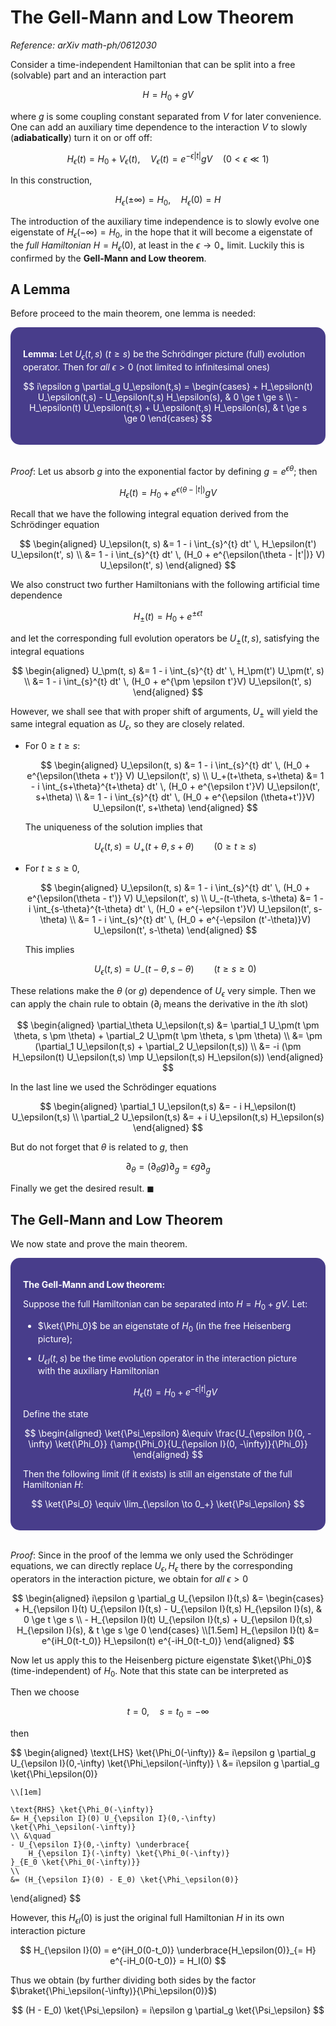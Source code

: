 <style>
    .katex {
        font-size: 1.1em;
    }
    .remark {
        border-radius: 15px;
        padding: 20px;
        background-color: SeaGreen;
        color: White;
    }
    .result {
        border-radius: 15px;
        padding: 20px;
        background-color: DarkSlateBlue;
        color: White;
    }
</style>

# The Gell-Mann and Low Theorem

*Reference: arXiv math-ph/0612030*

Consider a time-independent Hamiltonian that can be split into a free (solvable) part and an interaction part

$$
H = H_0 + gV
$$

where $g$ is some coupling constant separated from $V$ for later convenience. One can add an auxiliary time dependence to the interaction $V$ to slowly (**adiabatically**) turn it on or off off:

$$
H_\epsilon(t) = H_0 + V_\epsilon(t), \quad 
V_\epsilon(t) = e^{-\epsilon|t|} g V
\quad (0 < \epsilon \ll 1)
$$

In this construction, 

$$
H_\epsilon(\pm \infty) = H_0, \quad
H_\epsilon(0) = H
$$

The introduction of the auxiliary time independence is to slowly evolve one eigenstate of $H_\epsilon(-\infty) = H_0$, in the hope that it will become a eigenstate of the *full Hamiltonian* $H = H_\epsilon(0)$, at least in the $\epsilon \to 0_+$ limit. Luckily this is confirmed by the **Gell-Mann and Low theorem**.

## A Lemma

Before proceed to the main theorem, one lemma is needed:

<div class="result">

**Lemma:** Let $U_\epsilon(t,s) \ (t \ge s)$ be the Schrödinger picture (full) evolution operator. Then for *all* $\epsilon > 0$ (not limited to infinitesimal ones)

$$
i\epsilon g \partial_g U_\epsilon(t,s)
= \begin{cases}
    + H_\epsilon(t) U_\epsilon(t,s) - U_\epsilon(t,s) H_\epsilon(s),
    & 0 \ge t \ge s \\
    - H_\epsilon(t) U_\epsilon(t,s) + U_\epsilon(t,s) H_\epsilon(s),
    & t \ge s \ge 0
\end{cases}
$$

</div><br>

*Proof*: Let us absorb $g$ into the exponential factor by defining $g = e^{\epsilon \theta}$; then

$$
H_\epsilon(t) = H_0 + e^{\epsilon(\theta - |t|)} gV
$$

Recall that we have the following integral equation derived from the Schrödinger equation

$$
\begin{aligned}
    U_\epsilon(t, s) &= 1 - i \int_{s}^{t} dt' \, 
    H_\epsilon(t') U_\epsilon(t', s)
    \\
    &= 1 - i \int_{s}^{t} dt' \, 
    (H_0 + e^{\epsilon(\theta - |t'|)} V) U_\epsilon(t', s)
\end{aligned}
$$

We also construct two further Hamiltonians with the following artificial time dependence

$$
H_\pm(t) = H_0 + e^{\pm \epsilon t}
$$

and let the corresponding full evolution operators be $U_\pm(t,s)$, satisfying the integral equations

$$
\begin{aligned}
    U_\pm(t, s) &= 1 - i \int_{s}^{t} dt' \, 
    H_\pm(t') U_\pm(t', s)
    \\
    &= 1 - i \int_{s}^{t} dt' \, 
    (H_0 + e^{\pm \epsilon t'}V) U_\epsilon(t', s)
\end{aligned}
$$

However, we shall see that with proper shift of arguments, $U_\pm$ will yield the same integral equation as $U_\epsilon$, so they are closely related. 

- For $0 \ge t \ge s$:
    
    $$
    \begin{aligned}
        U_\epsilon(t, s) &= 1 - i \int_{s}^{t} dt' \, 
        (H_0 + e^{\epsilon(\theta + t')} V) U_\epsilon(t', s)
        \\
        U_+(t+\theta, s+\theta) 
        &= 1 - i \int_{s+\theta}^{t+\theta} dt' \, 
        (H_0 + e^{\epsilon t'}V) U_\epsilon(t', s+\theta)
        \\
        &= 1 - i \int_{s}^{t} dt' \, 
        (H_0 + e^{\epsilon (\theta+t')}V) U_\epsilon(t', s+\theta)
    \end{aligned}
    $$

    The uniqueness of the solution implies that

    $$
    U_\epsilon(t, s) = U_+(t+\theta, s+\theta) 
    \qquad (0 \ge t \ge s)
    $$

- For $t \ge s \ge 0$,

    $$
    \begin{aligned}
        U_\epsilon(t, s) &= 1 - i \int_{s}^{t} dt' \, 
        (H_0 + e^{\epsilon(\theta - t')} V) U_\epsilon(t', s)
        \\
        U_-(t-\theta, s-\theta) 
        &= 1 - i \int_{s-\theta}^{t-\theta} dt' \, 
        (H_0 + e^{-\epsilon t'}V) U_\epsilon(t', s-\theta)
        \\
        &= 1 - i \int_{s}^{t} dt' \, 
        (H_0 + e^{-\epsilon (t'-\theta)}V) U_\epsilon(t', s-\theta)
    \end{aligned}
    $$

    This implies

    $$
    U_\epsilon(t, s) = U_-(t-\theta, s-\theta) 
    \qquad (t \ge s \ge 0)
    $$

These relations make the $\theta$ (or $g$) dependence of $U_\epsilon$ very simple. Then we can apply the chain rule to obtain ($\partial_i$ means the derivative in the $i$th slot)

$$
\begin{aligned}
    \partial_\theta U_\epsilon(t,s)
    &= \partial_1 U_\pm(t \pm \theta, s \pm \theta) 
    + \partial_2 U_\pm(t \pm \theta, s \pm \theta)
    \\
    &= \pm (\partial_1 U_\epsilon(t,s) + \partial_2 U_\epsilon(t,s))
    \\
    &= -i (\pm H_\epsilon(t) U_\epsilon(t,s)
    \mp U_\epsilon(t,s) H_\epsilon(s))
\end{aligned}
$$

In the last line we used the Schrödinger equations

$$
\begin{aligned}
    \partial_1 U_\epsilon(t,s) 
    &= - i H_\epsilon(t) U_\epsilon(t,s) \\
    \partial_2 U_\epsilon(t,s)
    &= + i U_\epsilon(t,s) H_\epsilon(s)
\end{aligned}
$$

But do not forget that $\theta$ is related to $g$, then

$$
\partial_\theta
= (\partial_\theta g) \partial_g
= \epsilon g \partial_g
$$

Finally we get the desired result. $\blacksquare$

## The Gell-Mann and Low Theorem

We now state and prove the main theorem. 

<div class="result">

**The Gell-Mann and Low theorem:** 

Suppose the full Hamiltonian can be separated into $H = H_0 + gV$. Let:

- $\ket{\Phi_0}$ be an eigenstate of $H_0$ (in the free Heisenberg picture);
- $U_{\epsilon I}(t, s)$ be the time evolution operator in the interaction picture with the auxiliary Hamiltonian
    
    $$
    H_\epsilon(t) = H_0 + e^{-\epsilon|t|} g V
    $$

Define the state 

$$
\begin{aligned}
    \ket{\Psi_\epsilon} 
    &\equiv \frac{U_{\epsilon I}(0, -\infty) \ket{\Phi_0}}
    {\amp{\Phi_0}{U_{\epsilon I}(0, -\infty)}{\Phi_0}}
\end{aligned}
$$

Then the following limit (if it exists) is still an eigenstate of the full Hamiltonian $H$:

$$
\ket{\Psi_0} \equiv \lim_{\epsilon \to 0_+} 
\ket{\Psi_\epsilon}
$$

</div><br>

*Proof*: Since in the proof of the lemma we only used the Schrödinger equations, we can directly replace $U_\epsilon, H_\epsilon$ there by the corresponding operators in the interaction picture, we obtain for *all* $\epsilon > 0$ 

$$
\begin{aligned}
    i\epsilon g \partial_g U_{\epsilon I}(t,s)
    &= \begin{cases}
        + H_{\epsilon I}(t) U_{\epsilon I}(t,s) - U_{\epsilon I}(t,s) H_{\epsilon I}(s),
        & 0 \ge t \ge s \\
        - H_{\epsilon I}(t) U_{\epsilon I}(t,s) + U_{\epsilon I}(t,s) H_{\epsilon I}(s),
        & t \ge s \ge 0
    \end{cases}
    \\[1.5em]
    H_{\epsilon I}(t) 
    &= e^{iH_0(t-t_0)} H_\epsilon(t) e^{-iH_0(t-t_0)}
\end{aligned}
$$

Now let us apply this to the Heisenberg picture eigenstate $\ket{\Phi_0}$ (time-independent) of $H_0$. Note that this state can be interpreted as

Then we choose

$$
t = 0, \quad s = t_0 = -\infty
$$

then

$$
\begin{aligned}
    \text{LHS} \ket{\Phi_0(-\infty)}
    &= i\epsilon g \partial_g 
    U_{\epsilon I}(0,-\infty) \ket{\Phi_\epsilon(-\infty)}
    \\
    &= i\epsilon g \partial_g \ket{\Phi_\epsilon(0)}
    
    \\[1em]

    \text{RHS} \ket{\Phi_0(-\infty)}
    &= H_{\epsilon I}(0) U_{\epsilon I}(0,-\infty) 
    \ket{\Phi_\epsilon(-\infty)}
    \\ &\quad
    - U_{\epsilon I}(0,-\infty) \underbrace{
        H_{\epsilon I}(-\infty) \ket{\Phi_0(-\infty)}
    }_{E_0 \ket{\Phi_0(-\infty)}}
    \\
    &= (H_{\epsilon I}(0) - E_0) \ket{\Phi_\epsilon(0)}
\end{aligned}
$$

However, this $H_{\epsilon I}(0)$ is just the original full Hamiltonian $H$ in its own interaction picture

$$
H_{\epsilon I}(0) = e^{iH_0(0-t_0)} 
\underbrace{H_\epsilon(0)}_{= H} e^{-iH_0(0-t_0)}
= H_I(0)
$$

Thus we obtain (by further dividing both sides by the factor $\braket{\Phi_\epsilon(-\infty)}{\Phi_\epsilon(0)}$)

$$
(H - E_0) \ket{\Psi_\epsilon}
= i\epsilon g \partial_g \ket{\Psi_\epsilon}
$$
